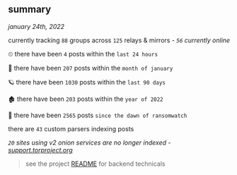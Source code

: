 
## summary
_january 24th, 2022_

currently tracking `88` groups across `125` relays & mirrors - _`56` currently online_

⏲ there have been `4` posts within the `last 24 hours`

🦈 there have been `207` posts within the `month of january`

🪐 there have been `1030` posts within the `last 90 days`

🏚 there have been `203` posts within the `year of 2022`

🦕 there have been `2565` posts `since the dawn of ransomwatch`

there are `43` custom parsers indexing posts

_`20` sites using v2 onion services are no longer indexed - [support.torproject.org](https://support.torproject.org/onionservices/v2-deprecation/)_

> see the project [README](https://github.com/thetanz/ransomwatch#ransomwatch--) for backend technicals
